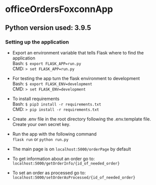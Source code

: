 
# officeOrdersFoxconnApp

## Python version used: 3.9.5

### Setting up the application
- Export an environment variable that tells Flask where to find the application \
    Bash: `$ export FLASK_APP=run.py` \
    CMD: `> set FLASK_APP=run.py`

- For testing the app turn the flask environment to development \
    Bash: `$ export FLASK_ENV=development` \
    CMD: `> set FLASK_ENV=development`

- To install requirements \
    Bash: `$ pip3 install -r requirements.txt` \
    CMD: `> pip install -r requirements.txt`

- Create .env file in the root directory following the .env.template file. Create your own secret key.

- Run the app with the following command \
    `flask run` or `python run.py`

- The main page is on `localhost:5000/orderPage` by default

- To get information about an order go to: `localhost:5000/getOrderInfo/{id_of_needed_order}`
- To set an order as processed go to: `localhost:5000/setOrderAsProcessed/{id_of_needed_order}`
    
